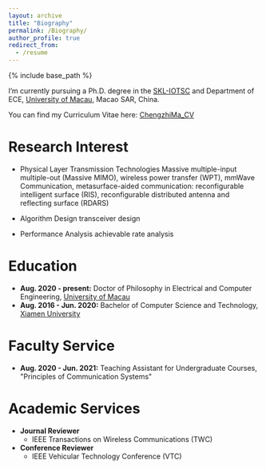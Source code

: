 ```yaml
---
layout: archive
title: "Biography"
permalink: /Biography/
author_profile: true
redirect_from:
  - /resume
---
```


{% include base_path %}

I’m currently pursuing a Ph.D. degree in the [SKL-IOTSC](https://skliotsc.um.edu.mo/) and Department of ECE, [University of Macau](https://www.um.edu.mo/), Macao SAR, China.

You can find my Curriculum Vitae here: [ChengzhiMa_CV](../files/ChengzhiMa_CV.pdf)


Research Interest
======
* Physical Layer Transmission Technologies
  Massive multiple-input multiple-out (Massive MIMO), wireless power transfer (WPT), mmWave Communication, metasurface-aided communication: reconfigurable intelligent surface (RIS), reconfigurable distributed antenna and reflecting surface (RDARS)

* Algorithm Design
  transceiver design

* Performance Analysis
  achievable rate analysis


Education
======
* **Aug. 2020 - present:** Doctor of Philosophy in Electrical and Computer Engineering, [University of Macau](https://www.um.edu.mo/)
* **Aug. 2016 - Jun. 2020:** Bachelor of Computer Science and Technology, [Xiamen University](https://en.xmu.edu.cn/main.htm)

Faculty Service
======
* **Aug. 2020 - Jun. 2021:** Teaching Assistant for Undergraduate Courses, "Principles of Communication Systems"
  
Academic Services
======
* **Journal Reviewer**
  * IEEE Transactions on Wireless Communications (TWC)
* **Conference Reviewer**
  * IEEE Vehicular Technology Conference (VTC)


